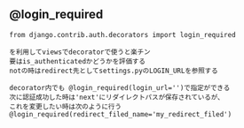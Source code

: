 

## @login_required
    from django.contrib.auth.decorators import login_required

    を利用してviewsでdecoratorで使うと楽チン
    要はis_authenticatedかどうかを評価する
    notの時はredirect先としてsettings.pyのLOGIN_URLを参照する

    decorator内でも @login_required(login_url='')で指定ができる
    次に認証成功した時は'next'にリダイレクトパスが保存されているが、
    これを変更したい時は次のように行う
    @login_required(redirect_filed_name='my_redirect_filed')